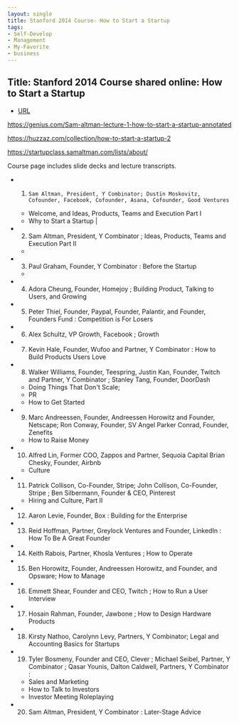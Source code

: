 ```yaml
---
layout: single
title: Stanford 2014 Course- How to Start a Startup 
tags:
- Self-Develop
- Management
- My-Favorite
- business
---
```


## Title: Stanford 2014 Course shared online: How to Start a Startup 


- [URL](https://startupclass.samaltman.com/lists/about/)

https://genius.com/Sam-altman-lecture-1-how-to-start-a-startup-annotated

https://huzzaz.com/collection/how-to-start-a-startup-2 

https://startupclass.samaltman.com/lists/about/ 


Course page includes slide decks and lecture transcripts.


- 1.	 Sam Altman, President, Y Combinator; Dustin Moskovitz, Cofounder, Facebook, Cofounder, Asana, Cofounder, Good Ventures 
  + Welcome, and Ideas, Products, Teams and Execution Part I 
  + Why to Start a Startup | 

- 2.	Sam Altman, President, Y Combinator ; Ideas, Products, Teams and Execution Part II 
  + 

- 3.	Paul Graham, Founder, Y Combinator :  Before the Startup 
  + 

- 4. Adora Cheung, Founder, Homejoy ; Building Product, Talking to Users, and Growing


- 5.	Peter Thiel, Founder, Paypal, Founder, Palantir, and Founder, Founders Fund :  Competition is For Losers


- 6. 	Alex Schultz, VP Growth, Facebook ; Growth



- 7. 	Kevin Hale, Founder, Wufoo and Partner, Y Combinator : How to Build Products Users Love


- 8.	Walker Williams, Founder, Teespring, Justin Kan, Founder, Twitch and Partner, Y Combinator ; Stanley Tang, Founder, DoorDash 
  + Doing Things That Don't Scale; 
  + PR 
  + How to Get Started

- 9.	Marc Andreessen, Founder, Andreessen Horowitz and Founder, Netscape;  Ron Conway, Founder, SV Angel 
Parker Conrad, Founder, Zenefits 
  + How to Raise Money


- 10.	Alfred Lin, Former COO, Zappos and Partner, Sequoia Capital 
Brian Chesky, Founder, Airbnb 
   + Culture

- 11.	Patrick Collison, Co-Founder, Stripe;  John Collison, Co-Founder, Stripe ; Ben Silbermann, Founder & CEO, Pinterest 
   + Hiring and Culture, Part II

- 12.	Aaron Levie, Founder, Box : Building for the Enterprise

- 13.	Reid Hoffman, Partner, Greylock Ventures and Founder, LinkedIn :  How To Be A Great Founder

- 14.	Keith Rabois, Partner, Khosla Ventures ;  How to Operate


- 15.	Ben Horowitz, Founder, Andreessen Horowitz, and Founder, and Opsware;  How to Manage


- 16.	Emmett Shear, Founder and CEO, Twitch ; How to Run a User Interview



- 17.	Hosain Rahman, Founder, Jawbone ; How to Design Hardware Products


- 18.	Kirsty Nathoo, Carolynn Levy, Partners, Y Combinator;  Legal and Accounting Basics for Startups


- 19.	Tyler Bosmeny, Founder and CEO, Clever ; Michael Seibel, Partner, Y Combinator ; Qasar Younis, Dalton Caldwell, Partners, Y Combinator :  
  + Sales and Marketing 
  + How to Talk to Investors 
  + Investor Meeting Roleplaying

- 20.	Sam Altman, President, Y Combinator :  Later-Stage Advice